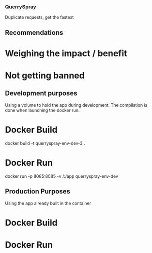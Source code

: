 ### QuerrySpray
 Duplicate requests, get the fastest

 ## Recommendations
# Weighing the impact / benefit
<!-- TODO -->
# Not getting banned
<!-- TODO -->

## Development purposes
Using a volume to hold the app during development. The compilation is done when launching the docker run.
# Docker Build
docker build -t querryspray-env-dev-3 .

# Docker Run
docker run -p 8085:8085 -v /:/app querryspray-env-dev


## Production Purposes
Using the app already built in the container

# Docker Build
<!-- TODO -->

# Docker Run
<!-- TODO -->